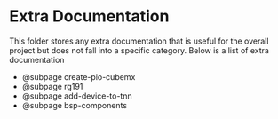 # Extra Documentation

This folder stores any extra documentation that is useful for the overall project but does not fall into a specific category. Below is a list of extra documentation

- @subpage create-pio-cubemx
- @subpage rg191
- @subpage add-device-to-tnn
- @subpage bsp-components